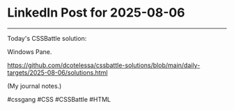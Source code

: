 # LinkedIn Post for 2025-08-06

---

Today's CSSBattle solution:

Windows Pane.

https://github.com/dcotelessa/cssbattle-solutions/blob/main/daily-targets/2025-08-06/solutions.html

(My journal notes.)

#cssgang #CSS #CSSBattle #HTML
